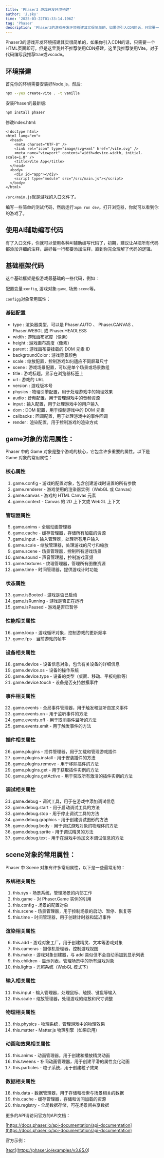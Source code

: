 ```yaml
---
title: 'Phaser3 游戏开发环境搭建'
author: 'J.sky'
time: '2025-03-22T01:33:14.196Z'
tag: 'Phaser'
description: 'Phaser3的游戏开发环境搭建其实很简单的，如果你引入CDN的话，只需要一个HTML页面即可，但是这里我并不推荐使用CDN搭建，这里我推荐使用Vite。对于代码编写我推荐trae或vscode。'
---
```


Phaser3的游戏开发环境搭建其实很简单的，如果你引入CDN的话，只需要一个HTML页面即可，但是这里我并不推荐使用CDN搭建，这里我推荐使用Vite。对于代码编写我推荐trae或vscode。


## 环境搭建

首先你的环境需要安装好Node.js，然后:

```bash
npx --yes create-vite . -t vanilla
```

安装Phaser的最新版:
```bash
npm install phaser
```

修改index.html:
```
<!doctype html>
<html lang="en">
  <head>
    <meta charset="UTF-8" />
    <link rel="icon" type="image/svg+xml" href="/vite.svg" />
    <meta name="viewport" content="width=device-width, initial-scale=1.0" />
    <title>Vite App</title>
  </head>
  <body>
    <div id="app"></div>
    <script type="module" src="/src/main.js"></script>
  </body>
</html>
```

`/src/main.js`就是游戏的入口文件了。

编写一些简单的测试代码，然后运行:`npm run dev`。打开浏览器，你就可以看到你的游戏了。

## 使用AI辅助编写代码

有了入口文件，你就可以使用各种AI辅助编写代码了，初期，建议让AI把所有代码都添加详细的注释，最好每一行都要添加注释，直到你完全理解了代码的逻辑。

## 基础框架代码

这个基础框架是指游戏最基础的一些代码，例如：

配置变量:`config`, 游戏对象:`game`, 场景:`scene`等。

`configg`对象常用属性：

### 基础配置
- type : 渲染器类型，可以是 Phaser.AUTO 、 Phaser.CANVAS 、 Phaser.WEBGL 或 Phaser.HEADLESS
- width : 游戏画布宽度（像素）
- height : 游戏画布高度（像素）
- parent : 游戏画布要挂载的 DOM 元素 ID
- backgroundColor : 游戏背景颜色
- scale : 缩放配置，控制游戏如何适应不同屏幕尺寸
- scene : 游戏场景配置，可以是单个场景或场景数组
- title : 游戏标题，显示在浏览器标签上
- url : 游戏的 URL
- version : 游戏版本号
- physics : 物理引擎配置，用于处理游戏中的物理效果
- audio : 音频配置，用于管理游戏中的音频资源
- input : 输入配置，用于处理游戏中的用户输入
- dom : DOM 配置，用于控制游戏中的 DOM 元素
- callbacks : 回调配置，用于处理游戏中的事件回调
- render : 渲染配置，用于控制游戏的渲染方式

## game对象的常用属性：
Phaser 中的 Game 对象是整个游戏的核心，它包含许多重要的属性。以下是 Game 对象的常用属性：

### 核心属性
1. game.config - 游戏的配置对象，包含创建游戏时设置的所有参数
2. game.renderer - 游戏使用的渲染器实例（WebGL 或 Canvas）
3. game.canvas - 游戏的 HTML Canvas 元素
4. game.context - Canvas 的 2D 上下文或 WebGL 上下文
### 管理器属性
5. game.anims - 全局动画管理器
6. game.cache - 缓存管理器，存储所有加载的资源
7. game.input - 输入管理器，处理所有用户输入
8. game.scale - 缩放管理器，处理游戏的尺寸和缩放
9. game.scene - 场景管理器，控制所有游戏场景
10. game.sound - 声音管理器，控制游戏音频
11. game.textures - 纹理管理器，管理所有图像资源
12. game.time - 时间管理器，提供游戏计时功能
### 状态属性
13. game.isBooted - 游戏是否已启动
14. game.isRunning - 游戏是否正在运行
15. game.isPaused - 游戏是否已暂停
### 性能相关属性
16. game.loop - 游戏循环对象，控制游戏的更新频率
17. game.fps - 当前游戏的帧率
### 设备相关属性
18. game.device - 设备信息对象，包含有关设备的详细信息
19. game.device.os - 设备的操作系统
20. game.device.type - 设备的类型（桌面、移动、平板电脑等）
21. game.device.touch - 设备是否支持触摸事件
### 事件相关属性
22. game.events - 全局事件管理器，用于触发和监听自定义事件
23. game.events.on - 用于监听事件的方法
24. game.events.off - 用于取消事件监听的方法
25. game.events.emit - 用于触发事件的方法
### 插件相关属性
26. game.plugins - 插件管理器，用于加载和管理游戏插件
27. game.plugins.install - 用于安装插件的方法
28. game.plugins.remove - 用于移除插件的方法
29. game.plugins.get - 用于获取插件实例的方法
30. game.plugins.getActive - 用于获取所有激活的插件实例的方法
### 调试相关属性
31. game.debug - 调试工具，用于在游戏中添加调试信息
32. game.debug.start - 用于启动调试工具的方法
33. game.debug.stop - 用于停止调试工具的方法
34. game.debug.graphics - 用于创建调试图形的方法
35. game.debug.body - 用于调试游戏对象的物理体的方法
36. game.debug.sprite - 用于调试精灵的方法
37. game.debug.text - 用于在游戏中添加文本调试信息的方法

## scene对象的常用属性：

Phaser 中 Scene 对象有许多常用属性，以下是一些最常用的：

### 系统相关属性
1. this.sys - 场景系统，管理场景的内部工作
2. this.game - 对 Phaser.Game 实例的引用
3. this.config - 场景的配置对象
4. this.scene - 场景管理器，用于控制场景的启动、暂停、恢复等
5. this.time - 时间管理器，用于创建计时器和延迟事件
### 渲染相关属性
6. this.add - 游戏对象工厂，用于创建精灵、文本等游戏对象
7. this.cameras - 摄像机管理器，控制游戏视图
8. this.make - 游戏对象创建器，与 add 类似但不会自动添加到显示列表
9. this.children - 显示列表，管理场景中的所有游戏对象
10. this.lights - 光照系统（WebGL 模式下）
### 输入相关属性
11. this.input - 输入管理器，处理鼠标、触摸、键盘等输入
12. this.scale - 缩放管理器，处理游戏的缩放和尺寸调整
### 物理相关属性
13. this.physics - 物理系统，管理游戏中的物理效果
14. this.matter - Matter.js 物理引擎（如果启用）
### 动画和效果相关属性
15. this.anims - 动画管理器，用于创建和播放精灵动画
16. this.tweens - 补间动画管理器，用于创建平滑的属性变化动画
17. this.particles - 粒子系统，用于创建粒子效果
### 数据相关属性
18. this.data - 数据管理器，用于存储和检索与场景相关的数据
19. this.cache - 缓存管理器，存储和访问加载的资源
20. this.registry - 全局数据存储，可在场景间共享数据


更多的API请访问官方的API文档：

[https://docs.phaser.io/api-documentation/api-documentation](https://docs.phaser.io/api-documentation/api-documentation)

官方示例：

[[text](https://phaser.io/examples/v3.85.0)](https://phaser.io/examples/v3.85.0)


